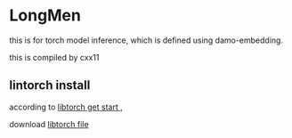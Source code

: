 # LongMen

this is for torch model inference, which is defined using damo-embedding.

this is compiled by cxx11

## lintorch install
according to [libtorch get start ](https://pytorch.org/get-started/locally/),

download [libtorch file](https://download.pytorch.org/libtorch/cpu/libtorch-cxx11-abi-shared-with-deps-2.0.1%2Bcpu.zip)